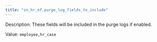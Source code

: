 ```yaml
---
title: "sn_hr_ef.purge_log_fields_to_include"
---
```


Description: These fields will be included in the purge logs if enabled.

Value: `employee,hr_case`
